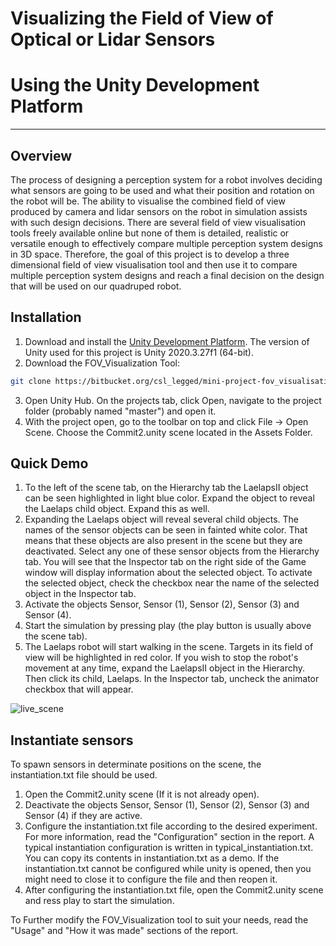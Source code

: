# Visualizing the Field of View of Optical or Lidar Sensors
# Using the Unity Development Platform
---
## Overview

The process of designing a perception system for a robot involves deciding what sensors are going to be used and what their position and rotation on the robot will be. The ability to visualise the combined field of view produced by camera and lidar sensors on the robot in simulation assists with such design decisions. There are several field of view visualisation tools freely available online but none of them is detailed, realistic or versatile enough to effectively compare multiple perception system designs in 3D space. Therefore, the goal of this project is to develop a three dimensional field of view visualisation tool and then use it to compare multiple perception system designs and reach a final decision on the design that will be used on our quadruped robot.

## Installation

1. Download and install the [Unity Development Platform]. The version of Unity used for this project is Unity 2020.3.27f1 (64-bit).
2. Download the FOV_Visualization Tool:
```sh
git clone https://bitbucket.org/csl_legged/mini-project-fov_visualisation/src/master.git
```
3. Open Unity Hub. On the projects tab, click Open, navigate to the project folder (probably named "master") and open it.
4. With the project open, go to the toolbar on top and click File -> Open Scene. Choose the Commit2.unity scene located in the Assets Folder.

## Quick Demo

1. To the left of the scene tab, on the Hierarchy tab the LaelapsII object can be seen highlighted in light blue color. Expand the object to reveal the Laelaps child object. Expand this as well.
2. Expanding the Laelaps object will reveal several child objects. The names of the sensor objects can be seen in fainted white color. That means that these objects are also present in the scene but they are deactivated. Select any one of these sensor objects from the Hierarchy tab. You will see that the Inspector tab on the right side of the Game window will display information about the selected object. To activate the selected object, check the checkbox near the name of the selected object in the Inspector tab.
3. Activate the objects Sensor, Sensor (1), Sensor (2), Sensor (3) and Sensor (4).
4. Start the simulation by pressing play (the play button is usually above the scene tab).
5. The Laelaps robot will start walking in the scene. Targets in its field of view will be highlighted in red color. If you wish to stop the robot's movement at any time, expand the LaelapsII object in the Hierarchy. Then click its child, Laelaps. In the Inspector tab, uncheck the animator checkbox that will appear.


![live_scene](images/live_scene.gif)

## Instantiate sensors

To spawn sensors in determinate positions on the scene, the instantiation.txt file should be used.

1. Open the Commit2.unity scene (If it is not already open).
2. Deactivate the objects Sensor, Sensor (1), Sensor (2), Sensor (3) and Sensor (4) if they are active.
3. Configure the instantiation.txt file according to the desired experiment. For more information, read the "Configuration" section in the report. A typical instantiation configuration is written in typical_instantiation.txt. You can copy its contents in instantiation.txt as a demo. If the instantiation.txt cannot be configured while unity is opened, then you might need to close it to configure the file and then reopen it.
4. After configuring the instantiation.txt file, open the Commit2.unity scene and ress play to start the simulation.

To Further modify the FOV_Visualization tool to suit your needs, read the "Usage" and "How it was made" sections of the report.

[Unity Development Platform]: <https://unity3d.com/get-unity/download>
